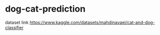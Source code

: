 # dog-cat-prediction
dataset link
https://www.kaggle.com/datasets/mahdinavaei/cat-and-dog-classifier

